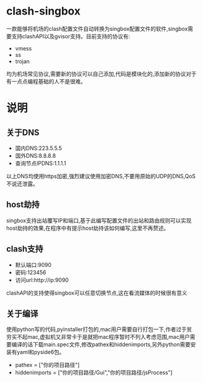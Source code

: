 # clash-singbox
一款能够将机场的clash配置文件自动转换为singbox配置文件的软件,singbox需要支持clashAPI以及gvisor支持。目前支持的协议有:
* vmess
* ss
* trojan

均为机场常见协议,需要新的协议可以自己添加,代码是模块化的,添加新的协议对于有一点点编程基础的人不是很难。
# 说明
## 关于DNS
* 国内DNS:223.5.5.5
* 国外DNS:8.8.8.8
* 查询节点IPDNS:1.1.1.1

以上DNS均使用https加密,强烈建议使用加密DNS,不要用原始的UDP的DNS,QoS不说还泄露。
## host劫持
singbox支持出站覆写IP和端口,基于此编写配置文件的出站和路由规则可以实现host劫持的效果,在程序中有提示host劫持该如何编写,这里不再赘述。
## clash支持
* 默认端口:9090
* 密码:123456
* 访问url:http://ip:9090

clashAPI的支持使得singbox可以任意切换节点,这在看流媒体的时候很有意义
## 关于编译
使用python写的代码,pyinstaller打包的,mac用户需要自行打包一下,作者过于贫穷买不起mac,虚拟机又非常卡于是就把mac程序暂时不列入考虑范围,mac用户需要编译的话下载main.spec文件,修改pathex和hiddenimports,另外python需要安装有yaml和pyside6包。
* pathex = ["你的项目路径"]
* hiddenimports = ["你的项目路径/Gui","你的项目路径/jsProcess"]

